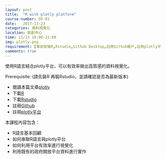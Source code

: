 ```yaml
---
layout: post
title:  "R with plotly platform"
course-number: DV-01
date:   2017-11-23
categories: 資料視覺化
location: 創創中心
time: 11/23 18:00~21:00
img: plotly.png
requirement: [事前安裝R,Rstudio,Github Desktop,註冊Github帳戶,註冊plotly平台帳戶,帶筆電（請充飽電）]
comments: true
---
```

使用R語言結合plotly平台，可以有效率做出高質感的資料視覺化。

Prerequisite: (請先裝R 再裝Rstudio，並請確認是否為最新版本)
- 閱讀本篇文章[plotly](http://blog.infographics.tw/2015/03/social-chart-visualization-with-plotly/)
- 下載[R](http://cran.csie.ntu.edu.tw)
- 下載[Rstudio](https://www.rstudio.com/products/rstudio/download/)
- 註冊[Github](https://github.com)
- 註冊[plotly平台](https://plot.ly/feed/)

本課程內容包含：
- R語言基本回顧
- 如何串聯R語言與plotly平台
- 如何利用平台有效率進行視覺化
- 利用既有的政府開放平台資料進行實作


